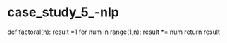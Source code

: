 

# case_study_5_-nlp

def factoral(n):
    result =1
    for num in range(1,n):
        result *= num
    return result 
